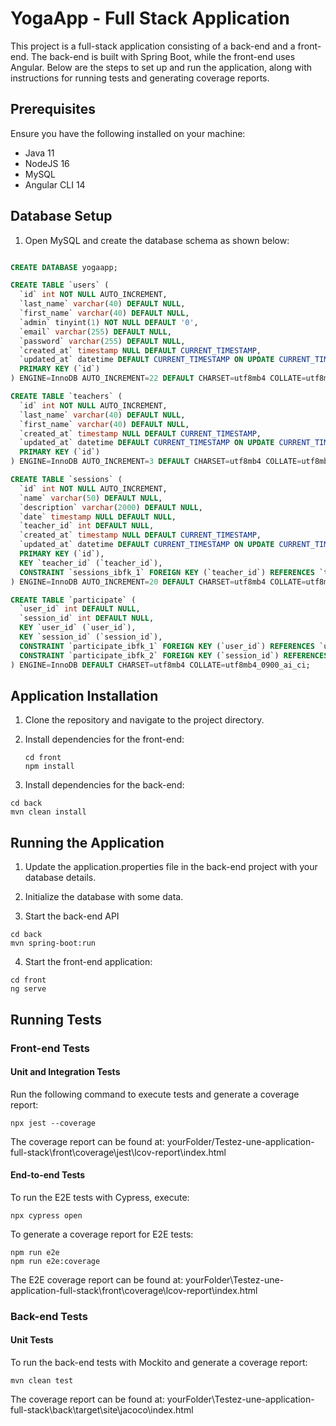 # YogaApp - Full Stack Application

This project is a full-stack application consisting of a back-end and a front-end. The back-end is built with Spring Boot, while the front-end uses Angular. Below are the steps to set up and run the application, along with instructions for running tests and generating coverage reports.

## Prerequisites

Ensure you have the following installed on your machine:
- Java 11
- NodeJS 16
- MySQL
- Angular CLI 14

## Database Setup

1. Open MySQL and create the database schema as shown below:

```sql

CREATE DATABASE yogaapp;

CREATE TABLE `users` (
  `id` int NOT NULL AUTO_INCREMENT,
  `last_name` varchar(40) DEFAULT NULL,
  `first_name` varchar(40) DEFAULT NULL,
  `admin` tinyint(1) NOT NULL DEFAULT '0',
  `email` varchar(255) DEFAULT NULL,
  `password` varchar(255) DEFAULT NULL,
  `created_at` timestamp NULL DEFAULT CURRENT_TIMESTAMP,
  `updated_at` datetime DEFAULT CURRENT_TIMESTAMP ON UPDATE CURRENT_TIMESTAMP,
  PRIMARY KEY (`id`)
) ENGINE=InnoDB AUTO_INCREMENT=22 DEFAULT CHARSET=utf8mb4 COLLATE=utf8mb4_0900_ai_ci;

CREATE TABLE `teachers` (
  `id` int NOT NULL AUTO_INCREMENT,
  `last_name` varchar(40) DEFAULT NULL,
  `first_name` varchar(40) DEFAULT NULL,
  `created_at` timestamp NULL DEFAULT CURRENT_TIMESTAMP,
  `updated_at` datetime DEFAULT CURRENT_TIMESTAMP ON UPDATE CURRENT_TIMESTAMP,
  PRIMARY KEY (`id`)
) ENGINE=InnoDB AUTO_INCREMENT=3 DEFAULT CHARSET=utf8mb4 COLLATE=utf8mb4_0900_ai_ci;

CREATE TABLE `sessions` (
  `id` int NOT NULL AUTO_INCREMENT,
  `name` varchar(50) DEFAULT NULL,
  `description` varchar(2000) DEFAULT NULL,
  `date` timestamp NULL DEFAULT NULL,
  `teacher_id` int DEFAULT NULL,
  `created_at` timestamp NULL DEFAULT CURRENT_TIMESTAMP,
  `updated_at` datetime DEFAULT CURRENT_TIMESTAMP ON UPDATE CURRENT_TIMESTAMP,
  PRIMARY KEY (`id`),
  KEY `teacher_id` (`teacher_id`),
  CONSTRAINT `sessions_ibfk_1` FOREIGN KEY (`teacher_id`) REFERENCES `teachers` (`id`)
) ENGINE=InnoDB AUTO_INCREMENT=20 DEFAULT CHARSET=utf8mb4 COLLATE=utf8mb4_0900_ai_ci;

CREATE TABLE `participate` (
  `user_id` int DEFAULT NULL,
  `session_id` int DEFAULT NULL,
  KEY `user_id` (`user_id`),
  KEY `session_id` (`session_id`),
  CONSTRAINT `participate_ibfk_1` FOREIGN KEY (`user_id`) REFERENCES `users` (`id`),
  CONSTRAINT `participate_ibfk_2` FOREIGN KEY (`session_id`) REFERENCES `sessions` (`id`)
) ENGINE=InnoDB DEFAULT CHARSET=utf8mb4 COLLATE=utf8mb4_0900_ai_ci;
```

## Application Installation

1. Clone the repository and navigate to the project directory.
2. Install dependencies for the front-end:

   ```
   cd front
   npm install
   ```

3. Install dependencies for the back-end:

```
cd back
mvn clean install
```

## Running the Application

1. Update the application.properties file in the back-end project with your database details.

2. Initialize the database with some data.

3. Start the back-end API
```
cd back
mvn spring-boot:run
```

4. Start the front-end application:

```
cd front
ng serve
```

## Running Tests

### Front-end Tests

#### Unit and Integration Tests

Run the following command to execute tests and generate a coverage report:

```
npx jest --coverage
```

The coverage report can be found at: yourFolder/Testez-une-application-full-stack\front\coverage\jest\lcov-report\index.html

#### End-to-end Tests

To run the E2E tests with Cypress, execute:
```
npx cypress open
```

To generate a coverage report for E2E tests:
```
npm run e2e
npm run e2e:coverage
```

The E2E coverage report can be found at:
yourFolder\Testez-une-application-full-stack\front\coverage\lcov-report\index.html

### Back-end Tests
#### Unit Tests

To run the back-end tests with Mockito and generate a coverage report:
```
mvn clean test
```

The coverage report can be found at:
yourFolder\Testez-une-application-full-stack\back\target\site\jacoco\index.html
